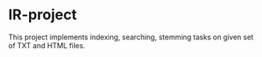 # IR-project
This project implements indexing, searching, stemming tasks on given set of TXT and HTML files.
